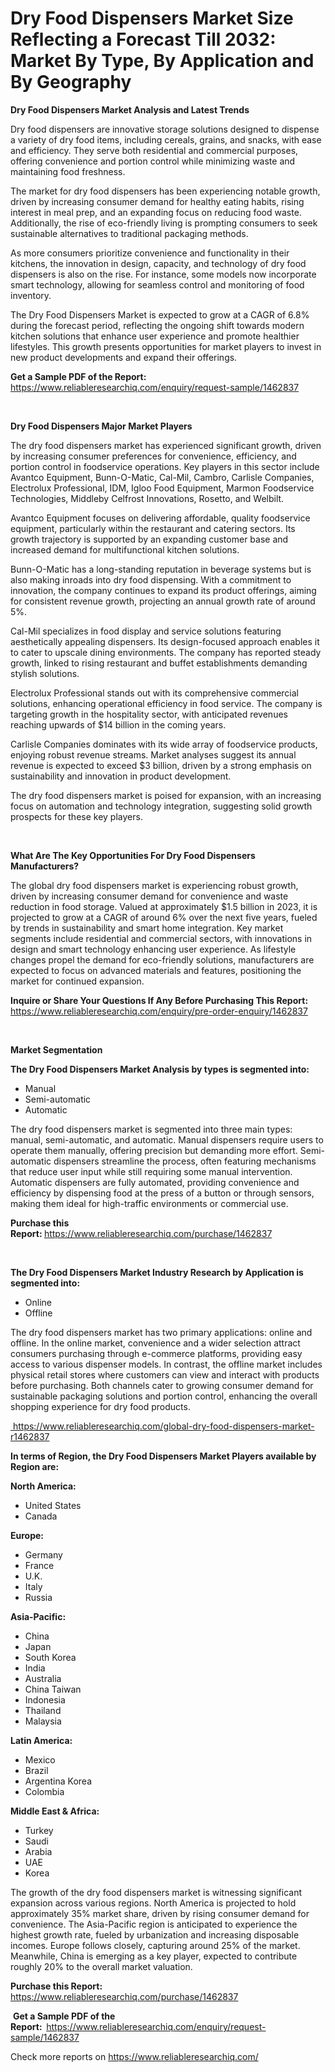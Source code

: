 <p><h1>Dry Food Dispensers Market Size Reflecting a Forecast Till 2032: Market By Type, By Application and By Geography</h1></p><p><strong>Dry Food Dispensers Market Analysis and Latest Trends</strong></p>
<p><p>Dry food dispensers are innovative storage solutions designed to dispense a variety of dry food items, including cereals, grains, and snacks, with ease and efficiency. They serve both residential and commercial purposes, offering convenience and portion control while minimizing waste and maintaining food freshness. </p><p>The market for dry food dispensers has been experiencing notable growth, driven by increasing consumer demand for healthy eating habits, rising interest in meal prep, and an expanding focus on reducing food waste. Additionally, the rise of eco-friendly living is prompting consumers to seek sustainable alternatives to traditional packaging methods. </p><p>As more consumers prioritize convenience and functionality in their kitchens, the innovation in design, capacity, and technology of dry food dispensers is also on the rise. For instance, some models now incorporate smart technology, allowing for seamless control and monitoring of food inventory.</p><p>The Dry Food Dispensers Market is expected to grow at a CAGR of 6.8% during the forecast period, reflecting the ongoing shift towards modern kitchen solutions that enhance user experience and promote healthier lifestyles. This growth presents opportunities for market players to invest in new product developments and expand their offerings.</p></p>
<p><strong>Get a Sample PDF of the Report:&nbsp;</strong> <a href="https://www.reliableresearchiq.com/enquiry/request-sample/1462837?utm_campaign=2237&utm_medium=2&utm_source=Github&utm_content=ia&utm_term=07022025&utm_id=dry-food-dispensers">https://www.reliableresearchiq.com/enquiry/request-sample/1462837</a></p>
<p>&nbsp;</p>
<p><strong>Dry Food Dispensers Major Market Players</strong></p>
<p><p>The dry food dispensers market has experienced significant growth, driven by increasing consumer preferences for convenience, efficiency, and portion control in foodservice operations. Key players in this sector include Avantco Equipment, Bunn-O-Matic, Cal-Mil, Cambro, Carlisle Companies, Electrolux Professional, IDM, Igloo Food Equipment, Marmon Foodservice Technologies, Middleby Celfrost Innovations, Rosetto, and Welbilt.</p><p>Avantco Equipment focuses on delivering affordable, quality foodservice equipment, particularly within the restaurant and catering sectors. Its growth trajectory is supported by an expanding customer base and increased demand for multifunctional kitchen solutions. </p><p>Bunn-O-Matic has a long-standing reputation in beverage systems but is also making inroads into dry food dispensing. With a commitment to innovation, the company continues to expand its product offerings, aiming for consistent revenue growth, projecting an annual growth rate of around 5%.</p><p>Cal-Mil specializes in food display and service solutions featuring aesthetically appealing dispensers. Its design-focused approach enables it to cater to upscale dining environments. The company has reported steady growth, linked to rising restaurant and buffet establishments demanding stylish solutions.</p><p>Electrolux Professional stands out with its comprehensive commercial solutions, enhancing operational efficiency in food service. The company is targeting growth in the hospitality sector, with anticipated revenues reaching upwards of $14 billion in the coming years.</p><p>Carlisle Companies dominates with its wide array of foodservice products, enjoying robust revenue streams. Market analyses suggest its annual revenue is expected to exceed $3 billion, driven by a strong emphasis on sustainability and innovation in product development.</p><p>The dry food dispensers market is poised for expansion, with an increasing focus on automation and technology integration, suggesting solid growth prospects for these key players.</p></p>
<p>&nbsp;</p>
<p><strong>What Are The Key Opportunities For Dry Food Dispensers Manufacturers?</strong></p>
<p><p>The global dry food dispensers market is experiencing robust growth, driven by increasing consumer demand for convenience and waste reduction in food storage. Valued at approximately $1.5 billion in 2023, it is projected to grow at a CAGR of around 6% over the next five years, fueled by trends in sustainability and smart home integration. Key market segments include residential and commercial sectors, with innovations in design and smart technology enhancing user experience. As lifestyle changes propel the demand for eco-friendly solutions, manufacturers are expected to focus on advanced materials and features, positioning the market for continued expansion.</p></p>
<p><strong>Inquire or Share Your Questions If Any Before Purchasing This Report:</strong> <a href="https://www.reliableresearchiq.com/enquiry/pre-order-enquiry/1462837?utm_campaign=2237&utm_medium=2&utm_source=Github&utm_content=ia&utm_term=07022025&utm_id=dry-food-dispensers">https://www.reliableresearchiq.com/enquiry/pre-order-enquiry/1462837</a></p>
<p>&nbsp;</p>
<p><strong>Market Segmentation</strong></p>
<p><strong>The Dry Food Dispensers Market Analysis by types is segmented into:</strong></p>
<p><ul><li>Manual</li><li>Semi-automatic</li><li>Automatic</li></ul></p>
<p><p>The dry food dispensers market is segmented into three main types: manual, semi-automatic, and automatic. Manual dispensers require users to operate them manually, offering precision but demanding more effort. Semi-automatic dispensers streamline the process, often featuring mechanisms that reduce user input while still requiring some manual intervention. Automatic dispensers are fully automated, providing convenience and efficiency by dispensing food at the press of a button or through sensors, making them ideal for high-traffic environments or commercial use.</p></p>
<p><strong>Purchase this Report:&nbsp;</strong><a href="https://www.reliableresearchiq.com/purchase/1462837?utm_campaign=2237&utm_medium=2&utm_source=Github&utm_content=ia&utm_term=07022025&utm_id=dry-food-dispensers">https://www.reliableresearchiq.com/purchase/1462837</a></p>
<p>&nbsp;</p>
<p><strong>The Dry Food Dispensers Market Industry Research by Application is segmented into:</strong></p>
<p><ul><li>Online</li><li>Offline</li></ul></p>
<p><p>The dry food dispensers market has two primary applications: online and offline. In the online market, convenience and a wider selection attract consumers purchasing through e-commerce platforms, providing easy access to various dispenser models. In contrast, the offline market includes physical retail stores where customers can view and interact with products before purchasing. Both channels cater to growing consumer demand for sustainable packaging solutions and portion control, enhancing the overall shopping experience for dry food products.</p></p>
<p><a href="https://www.reliableresearchiq.com/global-dry-food-dispensers-market-r1462837?utm_campaign=2237&utm_medium=2&utm_source=Github&utm_content=ia&utm_term=07022025&utm_id=dry-food-dispensers">&nbsp;https://www.reliableresearchiq.com/global-dry-food-dispensers-market-r1462837</a></p>
<p><strong>In terms of Region, the Dry Food Dispensers Market Players available by Region are:</strong></p>
<p>
    <p> <strong> North America: </strong>
        <ul>
            <li>United States</li>
            <li>Canada</li>
        </ul>
        </p> 
    <p> <strong> Europe: </strong>
        <ul>
            <li>Germany</li>
            <li>France</li>
            <li>U.K.</li>
            <li>Italy</li>
            <li>Russia</li>
        </ul>
        </p> 
    <p> <strong> Asia-Pacific: </strong>
        <ul>
            <li>China</li>
            <li>Japan</li>
            <li>South Korea</li>
            <li>India</li>
            <li>Australia</li>
            <li>China Taiwan</li>
            <li>Indonesia</li>
            <li>Thailand</li>
            <li>Malaysia</li>
        </ul>
        </p> 
    <p> <strong> Latin America: </strong>
        <ul>
            <li>Mexico</li>
            <li>Brazil</li>
            <li>Argentina Korea</li>
            <li>Colombia</li>
        </ul>
        </p> 
    <p> <strong> Middle East & Africa: </strong>
        <ul>
            <li>Turkey</li>
            <li>Saudi</li>
            <li>Arabia</li>
            <li>UAE</li>
            <li>Korea</li>
        </ul>
    </p>
    </p>
<p><p>The growth of the dry food dispensers market is witnessing significant expansion across various regions. North America is projected to hold approximately 35% market share, driven by rising consumer demand for convenience. The Asia-Pacific region is anticipated to experience the highest growth rate, fueled by urbanization and increasing disposable incomes. Europe follows closely, capturing around 25% of the market. Meanwhile, China is emerging as a key player, expected to contribute roughly 20% to the overall market valuation.</p></p>
<p><strong>Purchase this Report: </strong><a href="https://www.reliableresearchiq.com/purchase/1462837?utm_campaign=2237&utm_medium=2&utm_source=Github&utm_content=ia&utm_term=07022025&utm_id=dry-food-dispensers">https://www.reliableresearchiq.com/purchase/1462837</a></p>
<p>&nbsp;<strong>Get a Sample PDF of the Report:&nbsp;&nbsp;</strong><a href="https://www.reliableresearchiq.com/enquiry/request-sample/1462837?utm_campaign=2237&utm_medium=2&utm_source=Github&utm_content=ia&utm_term=07022025&utm_id=dry-food-dispensers">https://www.reliableresearchiq.com/enquiry/request-sample/1462837</a></p>
<p><strong></strong></p>
<p>Check more reports on <a href="https://www.reliableresearchiq.com/?utm_campaign=2237&utm_medium=2&utm_source=Github&utm_content=ia&utm_term=07022025&utm_id=dry-food-dispensers">https://www.reliableresearchiq.com/</a></p>